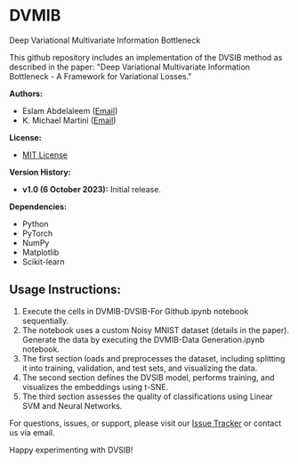 # DVMIB
Deep Variational Multivariate Information Bottleneck

This github repository includes an implementation of the DVSIB method as described in the paper: "Deep Variational Multivariate Information Bottleneck - A Framework for Variational Losses."

**Authors:** 
- Eslam Abdelaleem ([Email](mailto:eslam.abdelaleem@emory.edu))
- K. Michael Martini ([Email](mailto:karl.michael.martini@emory.edu))

**License:** 
- [MIT License](link-to-license-file)

**Version History:**
- **v1.0 (6 October 2023):** Initial release.

**Dependencies:**
- Python
- PyTorch
- NumPy
- Matplotlib
- Scikit-learn

## Usage Instructions:

1. Execute the cells in DVMIB-DVSIB-For Github.ipynb notebook sequentially.
2. The notebook uses a custom Noisy MNIST dataset (details in the paper). Generate the data by executing the DVMIB-Data Generation.ipynb notebook.
3. The first section loads and preprocesses the dataset, including splitting it into training, validation, and test sets, and visualizing the data.
4. The second section defines the DVSIB model, performs training, and visualizes the embeddings using t-SNE.
5. The third section assesses the quality of classifications using Linear SVM and Neural Networks.

For questions, issues, or support, please visit our [Issue Tracker](link-to-issues) or contact us via email.

Happy experimenting with DVSIB!
